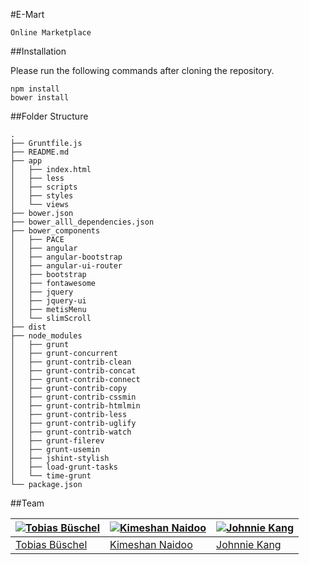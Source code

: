#E-Mart
```
Online Marketplace
```

##Installation

Please run the following commands after cloning the repository.

```
npm install
bower install
```

##Folder Structure
```
.
├── Gruntfile.js
├── README.md
├── app
│   ├── index.html
│   ├── less
│   ├── scripts
│   ├── styles
│   └── views
├── bower.json
├── bower_alll_dependencies.json
├── bower_components
│   ├── PACE
│   ├── angular
│   ├── angular-bootstrap
│   ├── angular-ui-router
│   ├── bootstrap
│   ├── fontawesome
│   ├── jquery
│   ├── jquery-ui
│   ├── metisMenu
│   └── slimScroll
├── dist
├── node_modules
│   ├── grunt
│   ├── grunt-concurrent
│   ├── grunt-contrib-clean
│   ├── grunt-contrib-concat
│   ├── grunt-contrib-connect
│   ├── grunt-contrib-copy
│   ├── grunt-contrib-cssmin
│   ├── grunt-contrib-htmlmin
│   ├── grunt-contrib-less
│   ├── grunt-contrib-uglify
│   ├── grunt-contrib-watch
│   ├── grunt-filerev
│   ├── grunt-usemin
│   ├── jshint-stylish
│   ├── load-grunt-tasks
│   └── time-grunt
└── package.json
```

##Team

[![Tobias Büschel](https://avatars1.githubusercontent.com/u/13087421?v=3&s=460)](https://github.com/tobiasbueschel) | [![Kimeshan Naidoo](https://avatars1.githubusercontent.com/u/8416897?v=3&s=460)](https://github.com/kimeshan) | [![Johnnie Kang](https://avatars0.githubusercontent.com/u/16000835?v=3&s=460)](https://github.com/kajmokr)
---|---|---
[Tobias Büschel](https://github.com/tobiasbueschel) | [Kimeshan Naidoo](https://github.com/kimeshan) | [Johnnie Kang](https://github.com/kajmokr)
